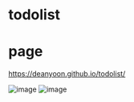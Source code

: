 # todolist

# page
https://deanyoon.github.io/todolist/

![image](https://user-images.githubusercontent.com/68269605/197905106-58c8c0b3-e431-4a24-8059-482781e5a3ce.png)
![image](https://user-images.githubusercontent.com/68269605/197905159-3fdeb644-85c8-45dc-9411-d16ef026fddf.png)

